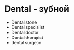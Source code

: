 # Dental - зубной

- Dental stone
- Dental specialist
- Dental doctor
- Dental therapist
- dental surgeon
